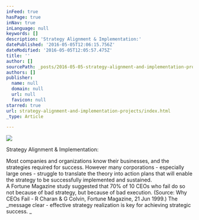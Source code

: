```yaml
---
inFeed: true
hasPage: true
inNav: true
inLanguage: null
keywords: []
description: 'Strategy Alignment & Implementation:'
datePublished: '2016-05-05T12:06:15.756Z'
dateModified: '2016-05-05T12:05:57.475Z'
title: ''
author: []
sourcePath: _posts/2016-05-05-strategy-alignment-and-implementation-projects.md
authors: []
publisher:
  name: null
  domain: null
  url: null
  favicon: null
starred: true
url: strategy-alignment-and-implementation-projects/index.html
_type: Article

---
```

![](https://the-grid-user-content.s3-us-west-2.amazonaws.com/4941e03a-0276-40e6-9132-897434ff2794.jpg)

Strategy Alignment & Implementation:

Most companies and organizations know their businesses, and the strategies required for success. However many corporations - especially large ones - struggle to translate the theory into action plans that will enable the strategy to be successfully implemented and sustained.   
A Fortune Magazine study suggested that 70% of 10 CEOs who fail do so not because of bad strategy, but because of bad execution. (Source: Why CEOs Fail - R Charan & G Colvin, Fortune Magazine, 21 Jun 1999.) The   
_message clear - effective strategy realization is key for achieving strategic success. _